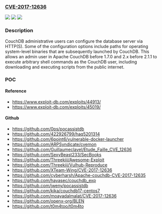 ### [CVE-2017-12636](https://cve.mitre.org/cgi-bin/cvename.cgi?name=CVE-2017-12636)
![](https://img.shields.io/static/v1?label=Product&message=Apache%20CouchDB&color=blue)
![](https://img.shields.io/static/v1?label=Version&message=n%2Fa&color=blue)
![](https://img.shields.io/static/v1?label=Vulnerability&message=Information%20Disclosure&color=brighgreen)

### Description

CouchDB administrative users can configure the database server via HTTP(S). Some of the configuration options include paths for operating system-level binaries that are subsequently launched by CouchDB. This allows an admin user in Apache CouchDB before 1.7.0 and 2.x before 2.1.1 to execute arbitrary shell commands as the CouchDB user, including downloading and executing scripts from the public internet.

### POC

#### Reference
- https://www.exploit-db.com/exploits/44913/
- https://www.exploit-db.com/exploits/45019/

#### Github
- https://github.com/0ps/pocassistdb
- https://github.com/422926799/haq5201314
- https://github.com/6point6/vulnerable-docker-launcher
- https://github.com/ARPSyndicate/cvemon
- https://github.com/Guillaumeclavel/Etude_Faille_CVE_12636
- https://github.com/SexyBeast233/SecBooks
- https://github.com/Threekiii/Awesome-Exploit
- https://github.com/Threekiii/Vulhub-Reproduce
- https://github.com/XTeam-Wing/CVE-2017-12636
- https://github.com/cyberharsh/Apache-couchdb-CVE-2017-12635
- https://github.com/hayasec/couchdb_exp
- https://github.com/jweny/pocassistdb
- https://github.com/kika/couchdb17-centos7
- https://github.com/moayadalmalat/CVE-2017-12636
- https://github.com/openx-org/BLEN
- https://github.com/t0m4too/t0m4to

